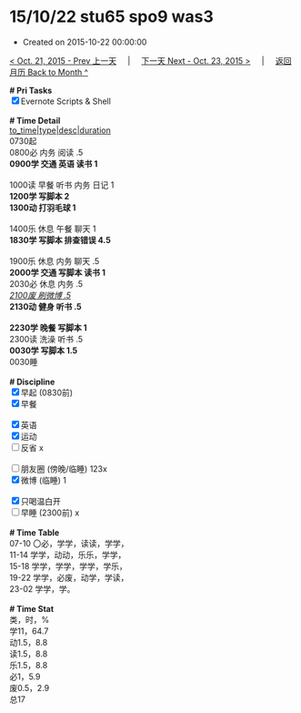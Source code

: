 # 15/10/22 stu65 spo9 was3

- Created on 2015-10-22 00:00:00

[< Oct. 21, 2015 - Prev 上一天](/_archived/lifelogs/2015/10/d21.md) &nbsp; &nbsp; | &nbsp; &nbsp; [下一天 Next - Oct. 23, 2015 >](/_archived/lifelogs/2015/10/d23.md) &nbsp; &nbsp; |  &nbsp; &nbsp; [返回月历 Back to Month ^](/_archived/lifelogs/2015/10/index.md)
<br/><div><b># Pri Tasks</b></div><div><input checked="true" type="checkbox"/>Evernote Scripts &amp; Shell</div><div><br/></div><div><b># Time Detail</b></div><div><u>to_time|type|desc|duration</u></div><div>0730起</div><div>0800必 内务 阅读 .5</div><div><b>0900学 交通 英语 读书 1</b></div><div><br/></div><div>1000读 早餐 听书 内务 日记 1</div><div><b>1200学 写脚本 2</b></div><div><b>1300动 打羽毛球 1</b></div><div><br/></div><div>1400乐 休息 午餐 聊天 1</div><div><b>1830学 写脚本 排查错误 4.5</b></div><div><br/></div><div>1900乐 休息 内务 聊天 .5</div><div><b>2000学 交通 写脚本 读书 1</b></div><div>2030必 休息 内务 .5</div><div><u><i>2100废 刷微博 .5</i></u></div><div><b>2130动 健身 听书 .5</b></div><div><br/></div><div><b>2230学 晚餐 写脚本 1</b></div><div>2300读 洗澡 听书 .5</div><div><b>0030学 写脚本 1.5</b></div><div>0030睡</div><div><br/></div><div><b># Discipline</b></div><div><input checked="true" type="checkbox"/>早起 (0830前)</div><div><input checked="true" type="checkbox"/>早餐</div><div><br/></div><div><input checked="true" type="checkbox"/>英语</div><div><input checked="true" type="checkbox"/>运动</div><div><input type="checkbox"/>反省 x</div><div><br/></div><div><input type="checkbox"/>朋友圈 (傍晚/临睡) 123x</div><div><input checked="true" type="checkbox"/>微博 (临睡) 1</div><div><br/></div><div><input checked="true" type="checkbox"/>只喝温白开</div><div><input type="checkbox"/>早睡 (2300前) x</div><div><br/></div><div><b># Time Table</b></div><div>07-10 〇必，学学，读读，学学，</div><div>11-14 学学，动动，乐乐，学学，</div><div>15-18 学学，学学，学学，学乐，</div><div>19-22 学学，必废，动学，学读，</div><div>23-02 学学，学。</div><div><br/></div><div><b># Time Stat</b></div><div>类，时，%</div><div>学11，64.7</div><div>动1.5，8.8</div><div>读1.5，8.8</div><div>乐1.5，8.8</div><div>必1，5.9</div><div>废0.5，2.9</div><div>总17</div><div><br/></div>
